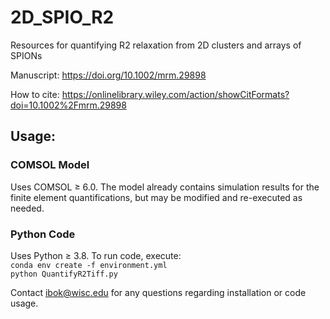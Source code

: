 # 2D_SPIO_R2
Resources for quantifying R2 relaxation from 2D clusters and arrays of SPIONs

Manuscript:
https://doi.org/10.1002/mrm.29898

How to cite:
https://onlinelibrary.wiley.com/action/showCitFormats?doi=10.1002%2Fmrm.29898

## Usage:

### COMSOL Model
Uses COMSOL ≥ 6.0. The model already contains simulation results for the finite element quantifications, but may be modified and re-executed as needed.

### Python Code
Uses Python ≥ 3.8. To run code, execute:<br>
`conda env create -f environment.yml`<br>
`python QuantifyR2Tiff.py`<br>

Contact ibok@wisc.edu for any questions regarding installation or code usage.
